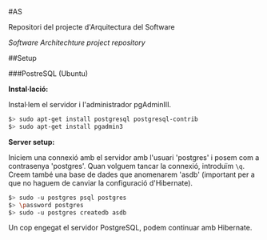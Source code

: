 #AS

Repositori del projecte d'Arquitectura del Software

*Software Architechture project repository*


##Setup

###PostreSQL (Ubuntu)

**Instal·lació:**

Instal·lem el servidor i l'administrador pgAdminIII.

```bash
$> sudo apt-get install postgresql postgresql-contrib
$> sudo apt-get install pgadmin3
```

**Server setup:**

Iniciem una connexió amb el servidor amb l'usuari 'postgres' i posem com a contrasenya 'postgres'. Quan volguem tancar la connexió, introduïm `\q`. Creem també una base de dades que anomenarem 'asdb' (important per a que no haguem de canviar la configuració d'Hibernate).

```bash
$> sudo -u postgres psql postgres
$> \password postgres
$> sudo -u postgres createdb asdb
```

Un cop engegat el servidor PostgreSQL, podem continuar amb Hibernate.
